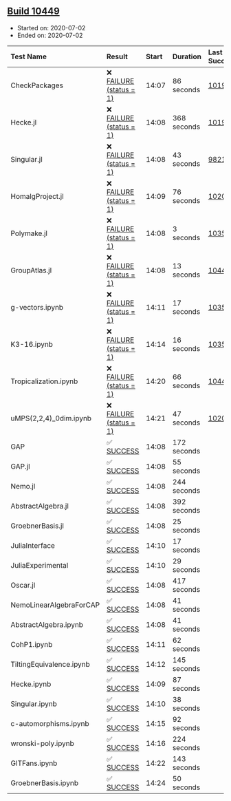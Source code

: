 ## [Build 10449](https://oscarci.mathematik.uni-kl.de/job/oscar/10449/)

* Started on: 2020-07-02
* Ended on: 2020-07-02

| Test Name    | Result | Start | Duration | Last Success | First Failure |
|:-------------|:-------|:------|:---------|:-------------|:--------------|
| CheckPackages | ❌ [FAILURE (status = 1)](https://oscarci.mathematik.uni-kl.de/job/oscar/10449/artifact/logs/build-10449/CheckPackages.log) | 14:07 | 86 seconds | [10197](https://oscarci.mathematik.uni-kl.de/job/oscar/10197/) | [10198](https://oscarci.mathematik.uni-kl.de/job/oscar/10198/) |
| Hecke.jl | ❌ [FAILURE (status = 1)](https://oscarci.mathematik.uni-kl.de/job/oscar/10449/artifact/logs/build-10449/Hecke.jl.log) | 14:08 | 368 seconds | [10197](https://oscarci.mathematik.uni-kl.de/job/oscar/10197/) | [10198](https://oscarci.mathematik.uni-kl.de/job/oscar/10198/) |
| Singular.jl | ❌ [FAILURE (status = 1)](https://oscarci.mathematik.uni-kl.de/job/oscar/10449/artifact/logs/build-10449/Singular.jl.log) | 14:08 | 43 seconds | [9821](https://oscarci.mathematik.uni-kl.de/job/oscar/9821/) | [9822](https://oscarci.mathematik.uni-kl.de/job/oscar/9822/) |
| HomalgProject.jl | ❌ [FAILURE (status = 1)](https://oscarci.mathematik.uni-kl.de/job/oscar/10449/artifact/logs/build-10449/HomalgProject.jl.log) | 14:09 | 76 seconds | [10209](https://oscarci.mathematik.uni-kl.de/job/oscar/10209/) | [10210](https://oscarci.mathematik.uni-kl.de/job/oscar/10210/) |
| Polymake.jl | ❌ [FAILURE (status = 1)](https://oscarci.mathematik.uni-kl.de/job/oscar/10449/artifact/logs/build-10449/Polymake.jl.log) | 14:08 | 3 seconds | [10356](https://oscarci.mathematik.uni-kl.de/job/oscar/10356/) | [10357](https://oscarci.mathematik.uni-kl.de/job/oscar/10357/) |
| GroupAtlas.jl | ❌ [FAILURE (status = 1)](https://oscarci.mathematik.uni-kl.de/job/oscar/10449/artifact/logs/build-10449/GroupAtlas.jl.log) | 14:08 | 13 seconds | [10448](https://oscarci.mathematik.uni-kl.de/job/oscar/10448/) | [10449](https://oscarci.mathematik.uni-kl.de/job/oscar/10449/) |
| g-vectors.ipynb | ❌ [FAILURE (status = 1)](https://oscarci.mathematik.uni-kl.de/job/oscar/10449/artifact/logs/build-10449/g-vectors.ipynb.log) | 14:11 | 17 seconds | [10356](https://oscarci.mathematik.uni-kl.de/job/oscar/10356/) | [10357](https://oscarci.mathematik.uni-kl.de/job/oscar/10357/) |
| K3-16.ipynb | ❌ [FAILURE (status = 1)](https://oscarci.mathematik.uni-kl.de/job/oscar/10449/artifact/logs/build-10449/K3-16.ipynb.log) | 14:14 | 16 seconds | [10356](https://oscarci.mathematik.uni-kl.de/job/oscar/10356/) | [10357](https://oscarci.mathematik.uni-kl.de/job/oscar/10357/) |
| Tropicalization.ipynb | ❌ [FAILURE (status = 1)](https://oscarci.mathematik.uni-kl.de/job/oscar/10449/artifact/logs/build-10449/Tropicalization.ipynb.log) | 14:20 | 66 seconds | [10447](https://oscarci.mathematik.uni-kl.de/job/oscar/10447/) | [10448](https://oscarci.mathematik.uni-kl.de/job/oscar/10448/) |
| uMPS(2,2,4)_0dim.ipynb | ❌ [FAILURE (status = 1)](https://oscarci.mathematik.uni-kl.de/job/oscar/10449/artifact/logs/build-10449/uMPS-2-2-4-_0dim.ipynb.log) | 14:21 | 47 seconds | [10209](https://oscarci.mathematik.uni-kl.de/job/oscar/10209/) | [10210](https://oscarci.mathematik.uni-kl.de/job/oscar/10210/) |
| GAP | ✅ [SUCCESS](https://oscarci.mathematik.uni-kl.de/job/oscar/10449/artifact/logs/build-10449/GAP.log) | 14:08 | 172 seconds |  |  |
| GAP.jl | ✅ [SUCCESS](https://oscarci.mathematik.uni-kl.de/job/oscar/10449/artifact/logs/build-10449/GAP.jl.log) | 14:08 | 55 seconds |  |  |
| Nemo.jl | ✅ [SUCCESS](https://oscarci.mathematik.uni-kl.de/job/oscar/10449/artifact/logs/build-10449/Nemo.jl.log) | 14:08 | 244 seconds |  |  |
| AbstractAlgebra.jl | ✅ [SUCCESS](https://oscarci.mathematik.uni-kl.de/job/oscar/10449/artifact/logs/build-10449/AbstractAlgebra.jl.log) | 14:08 | 392 seconds |  |  |
| GroebnerBasis.jl | ✅ [SUCCESS](https://oscarci.mathematik.uni-kl.de/job/oscar/10449/artifact/logs/build-10449/GroebnerBasis.jl.log) | 14:08 | 25 seconds |  |  |
| JuliaInterface | ✅ [SUCCESS](https://oscarci.mathematik.uni-kl.de/job/oscar/10449/artifact/logs/build-10449/JuliaInterface.log) | 14:10 | 17 seconds |  |  |
| JuliaExperimental | ✅ [SUCCESS](https://oscarci.mathematik.uni-kl.de/job/oscar/10449/artifact/logs/build-10449/JuliaExperimental.log) | 14:10 | 29 seconds |  |  |
| Oscar.jl | ✅ [SUCCESS](https://oscarci.mathematik.uni-kl.de/job/oscar/10449/artifact/logs/build-10449/Oscar.jl.log) | 14:08 | 417 seconds |  |  |
| NemoLinearAlgebraForCAP | ✅ [SUCCESS](https://oscarci.mathematik.uni-kl.de/job/oscar/10449/artifact/logs/build-10449/NemoLinearAlgebraForCAP.log) | 14:08 | 41 seconds |  |  |
| AbstractAlgebra.ipynb | ✅ [SUCCESS](https://oscarci.mathematik.uni-kl.de/job/oscar/10449/artifact/logs/build-10449/AbstractAlgebra.ipynb.log) | 14:08 | 41 seconds |  |  |
| CohP1.ipynb | ✅ [SUCCESS](https://oscarci.mathematik.uni-kl.de/job/oscar/10449/artifact/logs/build-10449/CohP1.ipynb.log) | 14:11 | 62 seconds |  |  |
| TiltingEquivalence.ipynb | ✅ [SUCCESS](https://oscarci.mathematik.uni-kl.de/job/oscar/10449/artifact/logs/build-10449/TiltingEquivalence.ipynb.log) | 14:12 | 145 seconds |  |  |
| Hecke.ipynb | ✅ [SUCCESS](https://oscarci.mathematik.uni-kl.de/job/oscar/10449/artifact/logs/build-10449/Hecke.ipynb.log) | 14:09 | 87 seconds |  |  |
| Singular.ipynb | ✅ [SUCCESS](https://oscarci.mathematik.uni-kl.de/job/oscar/10449/artifact/logs/build-10449/Singular.ipynb.log) | 14:10 | 38 seconds |  |  |
| c-automorphisms.ipynb | ✅ [SUCCESS](https://oscarci.mathematik.uni-kl.de/job/oscar/10449/artifact/logs/build-10449/c-automorphisms.ipynb.log) | 14:15 | 92 seconds |  |  |
| wronski-poly.ipynb | ✅ [SUCCESS](https://oscarci.mathematik.uni-kl.de/job/oscar/10449/artifact/logs/build-10449/wronski-poly.ipynb.log) | 14:16 | 224 seconds |  |  |
| GITFans.ipynb | ✅ [SUCCESS](https://oscarci.mathematik.uni-kl.de/job/oscar/10449/artifact/logs/build-10449/GITFans.ipynb.log) | 14:22 | 143 seconds |  |  |
| GroebnerBasis.ipynb | ✅ [SUCCESS](https://oscarci.mathematik.uni-kl.de/job/oscar/10449/artifact/logs/build-10449/GroebnerBasis.ipynb.log) | 14:24 | 50 seconds |  |  |
